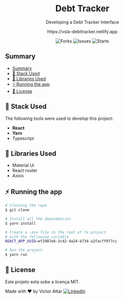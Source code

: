 <!-- <h1 align="center">
  <img alt="TrackingDelivery" title="#TrackingDelivery" src="./Docs/GithubProfile.jpg" style="width:100%;"/>
</h1> -->
<h1 align="center">Debt Tracker</h1>

<p align="center">Developing a Debt Tracker Interface</p>
<p align="center">https://vsla-debttracker.netlify.app</p>

<p align="center">
  <img alt="Forks" src='https://img.shields.io/github/forks/vsla/DebtTracker'> 
  <img alt="Issues" src='https://img.shields.io/github/issues/vsla/DebtTracker'> 
  <img alt="Starts" src='https://img.shields.io/github/stars/vsla/DebtTracker'>
</p>

## Summary

- [Summary](#summary)
- [🚀 Stack Used](#-stack-used)
- [🔖 Libraries Used](#-libraries-used)
- [⚡ Running the app](#-running-the-app)
- [📝 License](#-license)

## 🚀 Stack Used

The following tools were used to develop this project:

* **React**
* **Yarn**
* Typescript

## 🔖 Libraries Used

* Material Ui
* React router
* Axios

## ⚡ Running the app

```bash
# Clonning the repo
$ git clone 

# Install all the dependencies
$ yarn install

# Create a .env file in the root of te project
# with the following variable
REACT_APP_UUID=ef2987e6-3c42-4a24-b734-a2facff977cc

# Run the project
$ yarn run

```

## 📝 License

Este projeto esta sobe a licença MIT.

Made with ❤️ by Victor Attar <a href="https://www.linkedin.com/in/victor-attar" target="_blank"><img src="https://img.shields.io/badge/LinkedIn-%230077B5.svg?&style=flat-square&logo=linkedin&logoColor=white" alt="LinkedIn"></a>
